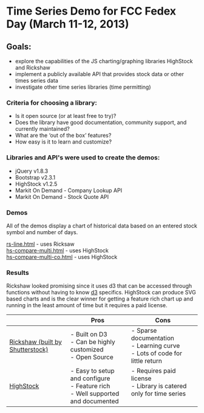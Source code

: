 Time Series Demo for FCC Fedex Day (March 11-12, 2013)
=======

<h2>Goals:</h2>

- explore the capabilities of the JS charting/graphing libraries HighStock and Rickshaw
- implement a publicly available API that provides stock data or other times series data
- investigate other time series libraries (time permitting)


<h3>Criteria for choosing a library:</h3>

- Is it open source (or at least free to try)?
- Does the library have good documentation, community support, and currently maintained?
- What are the ‘out of the box’ features?
- How easy is it to learn and customize?


<h3>Libraries and API's were used to create the demos:</h3>

- jQuery v1.8.3
- Bootstrap v2.3.1
- HighStock v1.2.5 
- Markit On Demand - Company Lookup API
- Markit On Demand - Stock Quote API

<h3>Demos</h3>
All of the demos display a chart of historical data based on an entered stock symbol and number of days.

<a href="http://vizui.github.io/ts-demo/rs-line.html">rs-line.html</a> - uses Ricksaw<br>
<a href="http://vizui.github.io/ts-demo/hs-compare-multi.html">hs-compare-multi.html</a> - uses HighStock<br>
<a href="http://vizui.github.io/ts-demo/hs-compare-multi-co.html">hs-compare-multi-co.html</a> - uses HighStock

<h3>Results</h3>
Rickshaw looked promising since it uses d3 that can be accessed through functions without having to know <a href="http://d3js.org/">d3</a> specifics. HighStock can produce SVG based charts and is the clear winner for getting a feature rich chart up and running in the least amount of time but it requires a paid license.
<table><thead><tr>
        	<th>&nbsp;</th>
            <th>Pros</th>
            <th>Cons</th>
        </tr>
    </thead>
    <tbody>
    	<tr>
        	<td><a href="http://code.shutterstock.com/rickshaw/examples/">Rickshaw (built by Shutterstock)</a></td>
            <td>- Built on D3<br> - Can be highly customized<br> - Open Source</td>
            <td>- Sparse documentation<br> - Learning curve<br> -	Lots of code for little return</td>
        </tr>
        <tr>
          <td><a href="http://www.highcharts.com/products/highstock">HighStock</a></td>
            <td>- Easy to setup and configure<br> - Feature rich<br>- Well supported and documented</td>
            <td style="vertical-align: top;">- Requires paid license<br> - Library is catered only for time series</td>
        </tr>
    </tbody>
</table>
